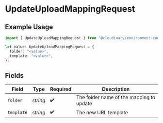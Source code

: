 # UpdateUploadMappingRequest

## Example Usage

```typescript
import { UpdateUploadMappingRequest } from "@cloudinary/environment-config/models/operations";

let value: UpdateUploadMappingRequest = {
  folder: "<value>",
  template: "<value>",
};
```

## Fields

| Field                                    | Type                                     | Required                                 | Description                              |
| ---------------------------------------- | ---------------------------------------- | ---------------------------------------- | ---------------------------------------- |
| `folder`                                 | *string*                                 | :heavy_check_mark:                       | The folder name of the mapping to update |
| `template`                               | *string*                                 | :heavy_check_mark:                       | The new URL template                     |